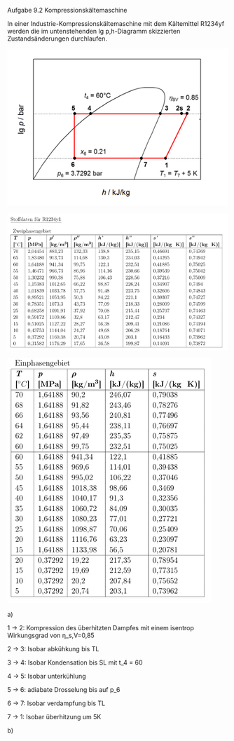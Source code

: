 Aufgabe 9.2 Kompressionskältemaschine

In einer Industrie-Kompressionskältemaschine mit dem Kältemittel R1234yf werden die im untenstehenden lg p,h-Diagramm skizzierten Zustandsänderungen durchlaufen.

![alt text](images/ag921.png)

![alt text](images/ag922.png)

![alt text](images/ag923.png)

a)

1 -> 2: Kompression des überhitzten Dampfes mit einem isentrop Wirkungsgrad von η_s,V=0,85

2 -> 3: Isobar abkühkung bis TL

3 -> 4: Isobar Kondensation bis SL mit t_4 = 60

4 -> 5: Isobar unterkühlung

5 -> 6: adiabate Drosselung bis auf p_6

6 -> 7: Isobar verdampfung bis TL

7 -> 1: Isobar überhitzung um 5K

b)

